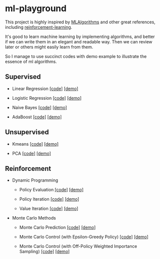 # ml-playground

This project is highly inspired by [MLAlgorithms](https://github.com/rushter/MLAlgorithms) and other great references, including [reinforcement-learning](https://github.com/dennybritz/reinforcement-learning).

It's good to learn machine learning by implementing algorithms, and better if we can write them in an elegant and readable way. Then we can review later or others might easily learn from them.

So I manage to use succinct codes with demo example to illustrate the essence of ml algorithms.

## Supervised

- Linear Regression [[code]](supervised/linear_regression.py) [[demo]](supervised/linear_regression.ipynb)

- Logistic Regression [[code]](supervised/logistic_regression.py) [[demo]](supervised/logistic_regression.ipynb)

- Naive Bayes [[code]](supervised/naive_bayes.py) [[demo]](supervised/naive_bayes.ipynb)

- AdaBoost [[code]](supervised/adaboost.py) [[demo]](supervised/adaboost.ipynb)

## Unsupervised

- Kmeans [[code]](unsupervised/kmeans.py) [[demo]](unsupervised/kmeans.ipynb)

- PCA [[code]](unsupervised/pca.py) [[demo]](unsupervised/pca.ipynb)

## Reinforcement

- Dynamic Programming

  - Policy Evaluation [[code]](reinforcement/policy_evaluation.py) [[demo]](reinforcement/policy_evaluation.ipynb)

  - Policy Iteration [[code]](reinforcement/policy_iteration.py) [[demo]](reinforcement/policy_iteration.ipynb)

  - Value Iteration [[code]](reinforcement/value_iteration.py) [[demo]](reinforcement/value_iteration.ipynb)

- Monte Carlo Methods

  - Monte Carlo Prediction [[code]](reinforcement/mc_prediction.py) [[demo]](reinforcement/mc_prediction.ipynb)

  - Monte Carlo Control (with Epsilon-Greedy Policy) [[code]](reinforcement/mc_control_epsilon_greedy.py) [[demo]](reinforcement/mc_control_epsilon_greedy.ipynb)

  - Monte Carlo Control (with Off-Policy Weighted Importance Sampling) [[code]](reinforcement/mc_control_importance_sampling.py) [[demo]](reinforcement/mc_control_importance_sampling.ipynb)

